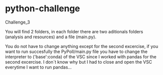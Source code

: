 # python-challenge
Challenge_3

You will find 2 folders, in each folder there are two aditionals folders (analysis and resources) and a file (main.py).

You do not have to change anything except for the second excercise, if you want to run succesfully the PyPoll/main.py file you have to change the interpreter to ('base':conda) of the VSC since I worked with pandas for the second excercise. I don´t know why but I had to close and open the VSC everytime I want to run pandas...

